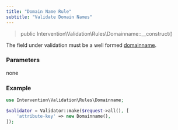 ```yaml
---
title: "Domain Name Rule"
subtitle: "Validate Domain Names"
---
```


> public Intervention\Validation\Rules\Domainname::__construct()

The field under validation must be a well formed [domainname](https://en.wikipedia.org/wiki/Domain_name).

### Parameters

none

### Example

```php
use Intervention\Validation\Rules\Domainname;

$validator = Validator::make($request->all(), [
    'attribute-key' => new Domainname(),
]);
```
